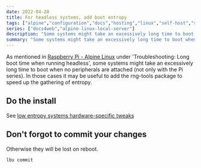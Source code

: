 ```yaml
---
date: 2022-04-28
title: For headless systems, add boot entropy
tags: ["alpine","configuration","docs","hosting","linux","self-host","sysadmin-devops"]
series: ["docs4web","alpine-linux-local-server"]
description: "Some systems might take an excessively long time to boot when no peripherals are attached. In those cases, add the rng-tools package to speed up the gathering of entropy."
summary: "Some systems might take an excessively long time to boot when no peripherals are attached (not only with the Pi series). In those cases it may be useful to add the rng-tools package to speed up the gathering of entropy."
---
```


As mentioned in [Raspberry Pi - Alpine Linux](https://wiki.alpinelinux.org/wiki/Raspberry_Pi) under 'Troubleshooting: Long boot time when running headless', some systems might take an excessively long time to boot when no peripherals are attached (not only with the Pi series). In those cases it may be useful to add the rng-tools package to speed up the gathering of entropy.

## Do the install

See [low entropy systems hardware-specific tweaks](../kernel-and-hardware-notes/hardware-specific-tweaks-configs.md#low-entropy-systems)

## Don't forgot to commit your changes

Otherwise they will be lost on reboot.

```shell
lbu commit
```
